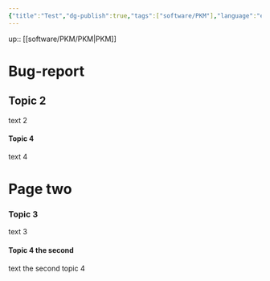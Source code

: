 ```yaml
---
{"title":"Test","dg-publish":true,"tags":["software/PKM"],"language":"en","permalink":"/software/pkm/test/","dgPassFrontmatter":true}
---
```


up:: [[software/PKM/PKM\|PKM]]

# Bug-report

## Topic 2
text 2

#### Topic 4
text 4

# Page two

### Topic 3
text 3

#### Topic 4 the second
text the second topic 4